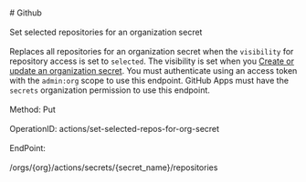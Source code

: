 <br>#     Github</br>
<br>Set selected repositories for an organization secret</br>
<br>Replaces all repositories for an organization secret when the `visibility` for repository access is set to `selected`. The visibility is set when you [Create or update an organization secret](https://developer.github.com/v3/actions/secrets/#create-or-update-an-organization-secret). You must authenticate using an access token with the `admin:org` scope to use this endpoint. GitHub Apps must have the `secrets` organization permission to use this endpoint.</br>
<br>Method: Put</br>
<br>OperationID: actions/set-selected-repos-for-org-secret</br>
<br>EndPoint:</br>
<br>/orgs/{org}/actions/secrets/{secret_name}/repositories</br>
